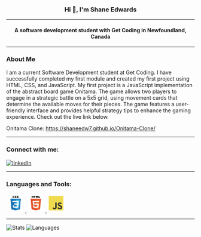 <h3 align="center">Hi 👋, I'm Shane Edwards</h3>

***

<h4 align="center">A software development student with Get Coding in Newfoundland, Canada</h4>

***

### About Me

I am a current Software Development student at Get Coding. I have successfully completed my first module and created my first project using HTML, CSS, and JavaScript. My first project is a JavaScript implementation of the abstract board game Onitama. The game allows two players to engage in a strategic battle on a 5x5 grid, using movement cards that determine the available moves for their pieces. The game features a user-friendly interface and provides helpful strategy tips to enhance the gaming experience. Check out the live link below.

Onitama Clone: https://shaneedw7.github.io/Onitama-Clone/

***

### Connect with me:
<a href="www.linkedin.com/in/shane-edwards-35991196" target="blank"><img align="center" src="https://raw.githubusercontent.com/rahuldkjain/github-profile-readme-generator/master/src/images/icons/Social/linked-in-alt.svg" alt="linkedIn" height="30" width="40" /></a>

***

### Languages and Tools:
<p align="left">
  <a href="https://www.w3schools.com/css/" target="_blank"> 
    <img src="https://raw.githubusercontent.com/devicons/devicon/master/icons/css3/css3-original-wordmark.svg" alt="css3" width="40" height="40" style="padding: 5px; text-decoration: none;" /> 
  </a> 

  <a href="https://www.w3.org/html/" target="_blank"> 
    <img src="https://raw.githubusercontent.com/devicons/devicon/master/icons/html5/html5-original-wordmark.svg" alt="html5" width="40" height="40" style="padding: 5px;" /> 
  </a> 

  <a href="https://www.w3schools.com/js/" target="_blank"> 
    <img src="https://raw.githubusercontent.com/devicons/devicon/master/icons/javascript/javascript-original.svg" alt="javascript" width="40" height="40" style="padding: 5px;" /> 
  </a> 
</p>

***

![Stats](https://github-readme-stats.vercel.app/api?username=ShaneEdw7&show_icons=true&hide=contribs,prs) ![Languages](https://github-readme-stats.vercel.app/api/top-langs/?username=ShaneEdw7&layout=compact)


<!---
ShaneEdw7/ShaneEdw7 is a ✨ special ✨ repository because its `README.md` (this file) appears on your GitHub profile.
You can click the Preview link to take a look at your changes.
--->
